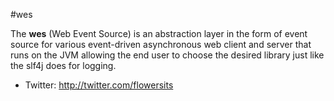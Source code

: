 #wes

The **wes** (Web Event Source) is an abstraction layer in the form of event source for various event-driven asynchronous web client and server that runs on the JVM allowing the end user to choose the desired library just like the slf4j does for logging.

* Twitter: http://twitter.com/flowersits